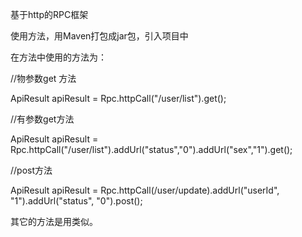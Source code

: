 基于http的RPC框架

使用方法，用Maven打包成jar包，引入项目中

在方法中使用的方法为：

//物参数get 方法

ApiResult apiResult = Rpc.httpCall("/user/list").get();

//有参数get方法

ApiResult apiResult = Rpc.httpCall("/user/list").addUrl("status","0").addUrl("sex","1").get();

//post方法

ApiResult apiResult = Rpc.httpCall(/user/update).addUrl("userId", "1").addUrl("status", "0").post();

其它的方法是用类似。
